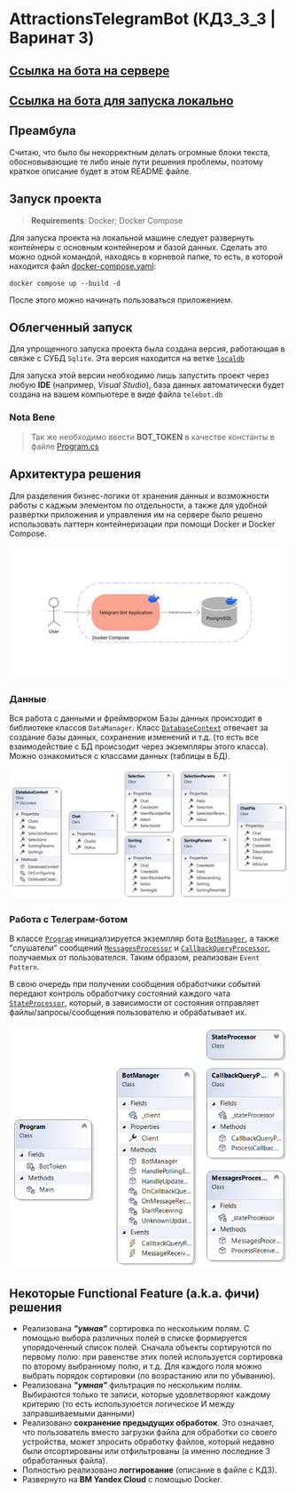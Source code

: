 # AttractionsTelegramBot (КДЗ_3_3 | Варинат 3)

## [Ссылка на бота на сервере](https://t.me/AttractionsProcessingBot)
## [Ссылка на бота для запуска локально](https://t.me/AttractionsProcessingLocalBot)

## Преамбула

Считаю, что было бы некорректным делать огромные блоки текста, обосновывающие те либо иные пути решения проблемы, поэтому краткое описание будет в этом README файле.

## Запуск проекта

> **Requirements**: Docker; Docker Compose

Для запуска проекта на локальной машине следует развернуть контейнеры с основным контейнером и базой данных. Сделать это можно одной командой, находясь в корневой папке, то есть, в которой находится файл [docker-compose.yaml](/docker-compose.yaml):

```console
docker compose up --build -d
```

После этого можно начинать пользоваться приложением.

## Облегченный запуск

Для упрощенного запуска проекта была создана версия, работающая в связке с СУБД `Sqlite`. Эта версия находится на ветке [`localdb`](https://github.com/maklybae/AttractionsTelegramBot/tree/localdb)

Для запуска этой версии необходимо лишь запустить проект через любую **IDE** (например, *Visual Studio*), база данных автоматически будет создана на вашем компьютере в виде файла `telebot.db`

### Nota Bene

> Так же необходимо ввести **BOT_TOKEN** в качестве константы в файле [Program.cs](TelegramBot/Program.cs)

## Архитектура решения

Для разделения бизнес-логики от хранения данных и возможности работы с каджым элементом по отдельности, а также для удобной развертки  приложения и управления им на сервере было решено использовать паттерн контейнеризации при помощи Docker и Docker Compose.

![Architecture](/readme-assert/architecture.png)

### Данные

Вся работа с данными и фреймворком Базы данных происходит в библиотеке классов `DataManager`. Класс [`DatabaseContext`](/DataManager/DatabaseContext.cs) отвечает за создание базы данных, сохранение изменений и т.д. (то есть все взаимодействие с БД происзодит через экземпляры этого класса). Можно ознакомиться с классами данных (таблицы в БД).

![Data Class Diagram](/readme-assert/DataClassDiagram.png)

### Работа с Телеграм-ботом

В классе [`Program`](/TelegramBot/Program.cs) инициалзируется экземпляр бота [`BotManager`](/TelegramBot/BotManager.cs), а также "слушатели" сообщений [`MessagesProcessor`](/TelegramBot/UpdateProcessors/MessagesProcessor.cs) и [`CallbackQueryProcessor`](/TelegramBot/UpdateProcessors/CallbackQueryProcessor.cs), получаемых от пользователся. Таким образом, реализован `Event Pattern`.

В свою очередь при получении сообщения обработчики событий передают контроль обработчику состояний каждого чата [`StateProcessor`](/TelegramBot/StateProcessor.cs), который, в зависимости от состояния отправляет файлы/запросы/сообщения пользователю и обрабатывает их.

![Telegram Class Diagram](/readme-assert/TelegramClassDiagram.png)

 ## Некоторые Functional Feature (a.k.a. фичи) решения

- Реализована _**"умная"**_ сортировка по нескольким полям. С помощью выбора различных полей в списке формируется упорядоченный список полей. Сначала объекты сортируются по первому полю: при равенстве этих полей используется сортировка по второму выбранному полю, и т.д. Для каждого поля можно выбрать порядок сортировки (по возрастанию или по убыванию).
- Реализована _**"умная"**_ фильтрация по нескольким полям. Выбираются только те записи, которые удовлетворяют каждому критерию (то есть используюется логическое И между заправшиваемыми данными)
- Реализовано **сохранение предыдущих обработок**. Это означает, что пользователь вместо загрузки файла для обработки со своего устройства, может зпросить обработку файлов, который недавно были отсортированы или отфильтрованы (а именно последние 3 обработанных файла).
- Полностью реализовано **логгирование** (описание в файле с КДЗ).
- Развернуто на **ВМ Yandex Cloud** с помощью Docker.